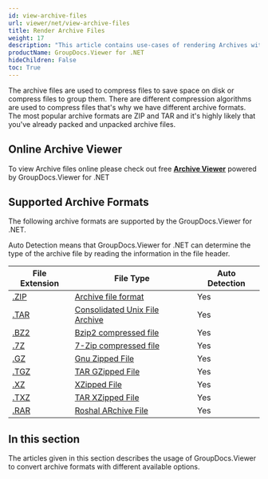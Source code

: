 ```yaml
---
id: view-archive-files
url: viewer/net/view-archive-files
title: Render Archive Files
weight: 17
description: "This article contains use-cases of rendering Archives with GroupDocs.Viewer within your .NET applications."
productName: GroupDocs.Viewer for .NET
hideChildren: False
toc: True
---
```

The archive files are used to compress files to save space on disk or compress files to group them. There are different compression algorithms are used to compress files that's why we have different archive formats. The most popular archive formats are ZIP and TAR and it's highly likely that you've already packed and unpacked archive files.

## Online Archive Viewer

To view Archive files online please check out free **[Archive Viewer](https://products.groupdocs.app/viewer/archive)** powered by GroupDocs.Viewer for .NET

## Supported Archive Formats

The following archive formats are supported by the GroupDocs.Viewer for .NET.

Auto Detection means that GroupDocs.Viewer for .NET can determine the type of the archive file by reading the information in the file header.

| File Extension | File Type | Auto Detection |
| --- | --- | --- |
| [.ZIP](https://docs.fileformat.com/compression/zip) | [Archive file format](https://docs.fileformat.com/compression/zip) | Yes |
| [.TAR](https://docs.fileformat.com/compression/tar) | [Consolidated Unix File Archive](https://docs.fileformat.com/compression/tar) | Yes |
| [.BZ2](https://docs.fileformat.com/compression/bz2) | [Bzip2 compressed file](https://docs.fileformat.com/compression/bz2) | Yes |
| [.7Z](https://docs.fileformat.com/compression/7z) | [7-Zip compressed file](https://docs.fileformat.com/compression/7z) | Yes |
| [.GZ](https://docs.fileformat.com/compression/gz) | [Gnu Zipped File](https://docs.fileformat.com/compression/gz) | Yes |
| [.TGZ](https://fileinfo.com/extension/tgz) | [TAR GZipped File](https://fileinfo.com/extension/tgz) | Yes |
| [.XZ](https://fileinfo.com/extension/xz) | [XZipped File](https://fileinfo.com/extension/xz) | Yes |
| [.TXZ](https://fileinfo.com/extension/txz) | [TAR XZipped File](https://fileinfo.com/extension/txz) | Yes |
| [.RAR](https://docs.fileformat.com/compression/rar) | [Roshal ARchive File](https://docs.fileformat.com/compression/rar) | Yes |

## In this section

The articles given in this section describes the usage of GroupDocs.Viewer to convert archive formats with different available options.
